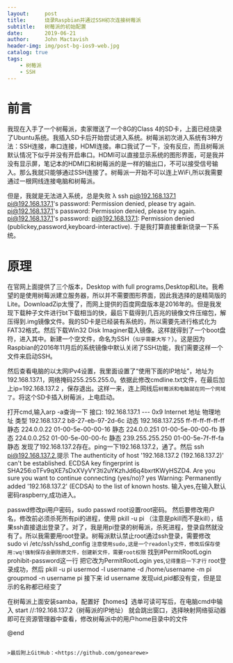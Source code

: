 ```yaml
---
layout:     post
title:      烧录Raspbian并通过SSH初次连接树莓派
subtitle:   树莓派的初始配置
date:       2019-06-21
author:     John Mactavish
header-img: img/post-bg-ios9-web.jpg
catalog: true
tags:
    - 树莓派
    - SSH
---
```

# 前言
我现在入手了一个树莓派，卖家赠送了一个8G的Class 4的SD卡，上面已经烧录了Ubuntu系统。我插入SD卡后开始尝试进入系统。树莓派初次进入系统有3种方法：SSH连接，串口连接，HDMI连接。串口我试了一下，没有反应，而且树莓派默认情况下似乎并没有开启串口。HDMI可以直接显示系统的图形界面，可是我并没有显示屏，笔记本的HDMI口和树莓派的是一样的输出口，不可以接受信号输入。那么我就只能够通过SSH连接了。树莓派一开始不可以连上WiFi,所以我需要通过一根网线连接电脑和树莓派。

但是，我就是无法进入系统，总是失败
λ ssh pi@192.168.137.1
pi@192.168.137.1's password:
Permission denied, please try again.
pi@192.168.137.1's password:
Permission denied, please try again.
pi@192.168.137.1's password:
pi@192.168.137.1: Permission denied (publickey,password,keyboard-interactive).
于是我打算直接重新烧录一下系统。
# 原理
在官网上面提供了三个版本，Desktop with full programs,Desktop和Lite。我希望的是使用树莓派建立服务器，所以并不需要图形界面，因此我选择的是精简版的Lite。DownloadZip太慢了，而网上提供的百度网盘版本是2016年的。但是我发现下载种子文件进行bt下载相当的快，最后下载得到几百兆的镜像文件压缩包，解压得到.img镜像文件。我的SD卡是已经装有系统的，所以需要先进行格式化为FAT32格式。然后下载Win32 Disk Imaginer载入镜像。这样就得到了一个boot盘符，进入其中。新建一个空文件，命名为SSH（```似乎需要大写？```）。这是因为Raspbian的2016年11月后的系统镜像中默认关闭了SSH功能，我们需要这样一个文件来启动SSH。

然后查看电脑的以太网IPv4设置，我里面设置了“使用下面的IP地址”，地址为192.168.137.1，网络掩码255.255.255.0。依据此修改cmdline.txt文件，在最后加上ip=192.168.137.2 ，保存退出。这样一来，连上网线后```树莓派和电脑就在同一个网域了```。将这个SD卡插入树莓派，上电启动。

打开cmd,输入arp -a查询一下
接口: 192.168.137.1 --- 0x9
  Internet 地址         物理地址              类型
  192.168.137.2         b8-27-eb-97-2d-6c     动态
  192.168.137.255       ff-ff-ff-ff-ff-ff     静态
  224.0.0.22            01-00-5e-00-00-16     静态
  224.0.0.251           01-00-5e-00-00-fb     静态
  224.0.0.252           01-00-5e-00-00-fc     静态
  239.255.255.250       01-00-5e-7f-ff-fa     静态
发现了192.168.137.2存在。ping一下192.168.137.2，通了。然后
ssh pi@192.168.137.2,提示
The authenticity of host '192.168.137.2 (192.168.137.2)' can't be established.
ECDSA key fingerprint is SHA256:oTFv9qXE7sDxXVyVY3ti2uYKzhJd6q4bxrtKWyHSZD4.
Are you sure you want to continue connecting (yes/no)? yes
Warning: Permanently added '192.168.137.2' (ECDSA) to the list of known hosts.
输入yes,在输入默认密码raspberry,成功进入。

passwd修改pi用户密码，sudo passwd root设置root密码。
然后要修改用户名，修改前必须杀死所有pi的进程，使用
pkill -u pi
（注意是pkill而不是kill），结果ssh直接退出登录了。对了，我是用pi登录的树莓派，杀死进程，登录自然就没有了。所以我需要用root登录。树莓派默认禁止root通过ssh登录，需要修改
sudo vi /etc/ssh/sshd_config
```注意使用sudo,这是一个readonly文件，修改后保存使用:wq!强制保存会删除原文件，创建新文件，需要root权限```
找到#PermitRootLogin prohibit-password这一行
把它改为PermitRootLogin yes,```记得重启一下才行```
root登录成功，然后
pkill -u pi
usermod -l username -d /home/username -m pi
groupmod -n username pi
接下来
id username
发现uid,pid都没有变，但是显示的名称都已经变了

在树莓派上面安装samba，配置好【homes】选单可读可写后，在电脑cmd中输入
start //:192.168.137.2（树莓派的IP地址）
就会跳出窗口，选择映射网络驱动器即可在资源管理器中查看，修改树莓派中的用户home目录中的文件


@end

```

>最后附上GitHub：<https://github.com/gonearewe>
